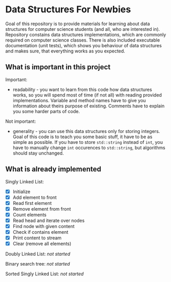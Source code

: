 # Data Structures For Newbies

Goal of this repository is to provide materials for learning about data structures for computer science students (and all, who are interested in). Repository constains data structures implementations, which are commonly required on computer science classes. There is also included executable documentation (unit tests), which shows you behaviour of data structures and makes sure, that everything works as you expected.

## What is important in this project

Important:
- readability - you want to learn from this code how data structures works, so you will spend most of time (if not all) with reading provided implementations. Variable and method names have to give you information about theirs purpose of existing. Comments have to explain you some harder parts of code.

Not important:
- generality - you can use this data structures only for storing integers. Goal of this code is to teach you some basic stuff, it have to be as simple as possible. If you have to store `std::string` instead of `int`, you have to manually change `int` occurences to `std::string`, but algorithms should stay unchanged.

## What is already implemented

Singly Linked List:
- [x] Initialize
- [x] Add element to front
- [x] Read first element
- [x] Remove element from front
- [x] Count elements
- [x] Read head and iterate over nodes
- [x] Find node with given content
- [x] Check if contains element
- [x] Print content to stream
- [x] Clear (remove all elements)

Doubly Linked List: *not started*

Binary search tree: *not started*

Sorted Singly Linked List: *not started*
